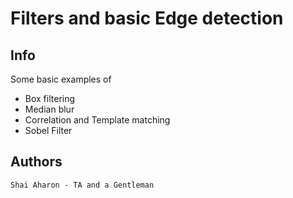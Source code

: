 # Filters and basic Edge detection

## Info
Some basic examples of
- Box filtering 
- Median blur
- Correlation and Template matching
- Sobel Filter
## Authors

    Shai Aharon - TA and a Gentleman
